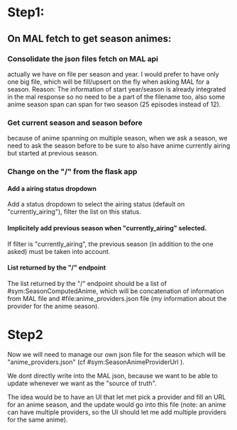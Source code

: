 # Step1:
## On MAL fetch to get season animes:
### Consolidate the json files fetch on MAL api
actually we have on file per season and year. I would prefer to have only one big file, which will be fill/upsert on the fly when asking MAL for a season. 
Reason: The information of start year/season is already integrated in the mal response so no need to be a part of the filename too, also some anime season span can span for two season (25 episodes instead of 12).

### Get current season and season before
because of anime spanning on multiple season, when we ask a season, we need to ask the season before to be sure to also have anime currently airing but started at previous season.


### Change on the "/" from the flask app
#### Add a airing status dropdown
Add a status dropdown to select the airing status (default on "currently_airing"), filter the list on this status.

#### Implicitely add previous season when "currently_airing" selected.
If filter is "currently_airing", the previous season (in addition to the one asked) must be taken into account.

#### List returned by the "/" endpoint
The list returned by the "/" endpoint should be a list of #sym:SeasonComputedAnime, which will be concatenation of information from MAL file and #file:anime_providers.json file (my information about the provider for the anime season).

# Step2
Now we will need to manage our own json file for the season which will be "anime_providers.json" (cf #sym:SeasonAnimeProviderUrl ).

We dont directly write into the MAL json, because we want to be able to update whenever we want as the "source of truth".

The idea would be to have an UI that let met pick a provider and fill an URL for an anime season, and the update would go into this file (note: an anime can have multiple providers, so the UI should let me add multiple providers for the same anime).


